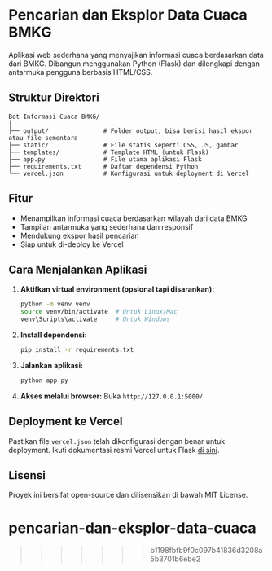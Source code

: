 # Pencarian dan Eksplor Data Cuaca BMKG

Aplikasi web sederhana yang menyajikan informasi cuaca berdasarkan data dari BMKG. Dibangun menggunakan Python (Flask) dan dilengkapi dengan antarmuka pengguna berbasis HTML/CSS.

## Struktur Direktori

```
Bot Informasi Cuaca BMKG/
│
├── output/               # Folder output, bisa berisi hasil ekspor atau file sementara
├── static/               # File statis seperti CSS, JS, gambar
├── templates/            # Template HTML (untuk Flask)
├── app.py                # File utama aplikasi Flask
├── requirements.txt      # Daftar dependensi Python
└── vercel.json           # Konfigurasi untuk deployment di Vercel
```

## Fitur

- Menampilkan informasi cuaca berdasarkan wilayah dari data BMKG
- Tampilan antarmuka yang sederhana dan responsif
- Mendukung ekspor hasil pencarian
- Siap untuk di-deploy ke Vercel

## Cara Menjalankan Aplikasi

1. **Aktifkan virtual environment (opsional tapi disarankan):**

   ```bash
   python -m venv venv
   source venv/bin/activate  # Untuk Linux/Mac
   venv\Scripts\activate     # Untuk Windows
   ```

2. **Install dependensi:**

   ```bash
   pip install -r requirements.txt
   ```

3. **Jalankan aplikasi:**

   ```bash
   python app.py
   ```

4. **Akses melalui browser:**
   Buka `http://127.0.0.1:5000/`

## Deployment ke Vercel

Pastikan file `vercel.json` telah dikonfigurasi dengan benar untuk deployment. Ikuti dokumentasi resmi Vercel untuk Flask [di sini](https://vercel.com/docs/concepts/functions/serverless-functions/python).

## Lisensi

Proyek ini bersifat open-source dan dilisensikan di bawah MIT License.

# pencarian-dan-eksplor-data-cuaca

> > > > > > > b1198fbfb9f0c097b41836d3208a5b3701b6ebe2
